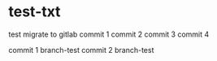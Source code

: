 # test-txt
test migrate to gitlab
 commit 1
 commit 2 
 commit 3
 commit 4
 
 commit 1 branch-test
 commit 2 branch-test

